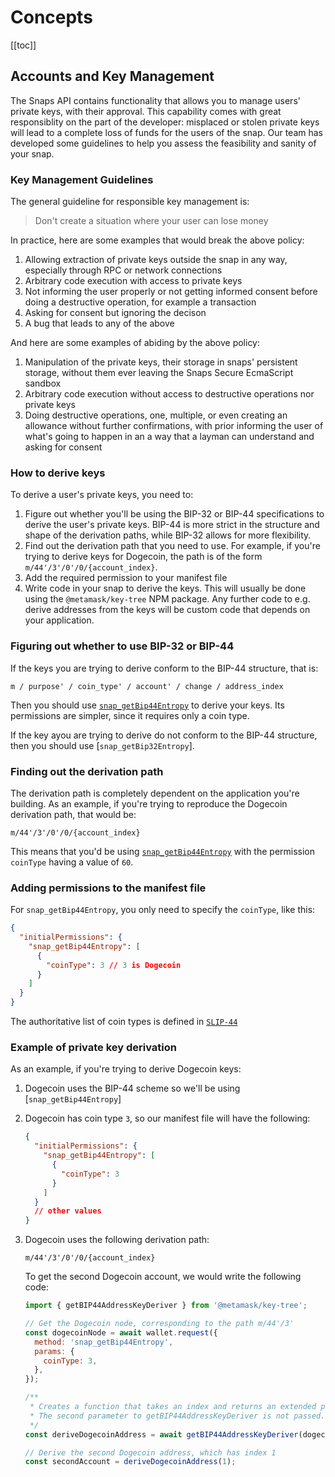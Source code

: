 # Concepts

[[toc]]

## Accounts and Key Management

The Snaps API contains functionality that allows you to manage users' private keys, with their approval. This capability comes with great responsiblity on the part of the developer: misplaced or stolen private keys will lead to a complete loss of funds for the users of the snap. Our team has developed some guidelines to help you assess the feasibility and sanity of your snap.

### Key Management Guidelines

The general guideline for responsible key management is:

> Don't create a situation where your user can lose money

In practice, here are some examples that would break the above policy:

1. Allowing extraction of private keys outside the snap in any way, especially through RPC or network connections
2. Arbitrary code execution with access to private keys
3. Not informing the user properly or not getting informed consent before doing a destructive operation, for example a transaction
4. Asking for consent but ignoring the decison
5. A bug that leads to any of the above

And here are some examples of abiding by the above policy:

1. Manipulation of the private keys, their storage in snaps' persistent storage, without them ever leaving the Snaps Secure EcmaScript sandbox
2. Arbitrary code execution without access to destructive operations nor private keys
3. Doing destructive operations, one, multiple, or even creating an allowance without further confirmations, with prior informing the user of what's going to happen in an a way that a layman can understand and asking for consent

### How to derive keys

To derive a user's private keys, you need to:

1. Figure out whether you'll be using the BIP-32 or BIP-44 specifications to derive the user's private keys. BIP-44 is more strict in the structure and shape of the derivation paths, while BIP-32 allows for more flexibility.
2. Find out the derivation path that you need to use. For example, if you're trying to derive keys for Dogecoin, the path is of the form `m/44'/3'/0'/0/{account_index}`.
3. Add the required permission to your manifest file
4. Write code in your snap to derive the keys. This will usually be done using the `@metamask/key-tree` NPM package. Any further code to e.g. derive addresses from the keys will be custom code that depends on your application.

### Figuring out whether to use BIP-32 or BIP-44

If the keys you are trying to derive conform to the BIP-44 structure, that is:

```
m / purpose' / coin_type' / account' / change / address_index
```

Then you should use [`snap_getBip44Entropy`](./snaps-rpc-api.html#snap-getbip44entropy) to derive your keys. Its permissions are simpler, since it requires only a coin type.

If the key ayou are trying to derive do not conform to the BIP-44 structure, then you should use [`snap_getBip32Entropy`].

### Finding out the derivation path

The derivation path is completely dependent on the application you're building. As an example, if you're trying to reproduce the Dogecoin derivation path, that would be:

```
m/44'/3'/0'/0/{account_index}
```

This means that you'd be using [`snap_getBip44Entropy`](./snaps-rpc-api.html#snap-getbip44entropy) with the permission `coinType` having a value of `60`.

### Adding permissions to the manifest file

For `snap_getBip44Entropy`, you only need to specify the `coinType`, like this:

```json
{
  "initialPermissions": {
    "snap_getBip44Entropy": [
      {
        "coinType": 3 // 3 is Dogecoin
      }
    ]
  }
}
```

The authoritative list of coin types is defined in [`SLIP-44`](https://github.com/satoshilabs/slips/blob/master/slip-0044.md)

### Example of private key derivation

As an example, if you're trying to derive Dogecoin keys:

1. Dogecoin uses the BIP-44 scheme so we'll be using [`snap_getBip44Entropy`]
2. Dogecoin has coin type `3`, so our manifest file will have the following:

   ```json
   {
     "initialPermissions": {
       "snap_getBip44Entropy": [
         {
           "coinType": 3
         }
       ]
     }
     // other values
   }
   ```

3. Dogecoin uses the following derivation path:

   ```
   m/44'/3'/0'/0/{account_index}
   ```

   To get the second Dogecoin account, we would write the following code:

   ```javascript
   import { getBIP44AddressKeyDeriver } from '@metamask/key-tree';

   // Get the Dogecoin node, corresponding to the path m/44'/3'
   const dogecoinNode = await wallet.request({
     method: 'snap_getBip44Entropy',
     params: {
       coinType: 3,
     },
   });

   /**
    * Creates a function that takes an index and returns an extended private key for m/44'/3'/0'/0/address_index
    * The second parameter to getBIP44AddressKeyDeriver is not passed. This sets account and change to 0
    */
   const deriveDogecoinAddress = await getBIP44AddressKeyDeriver(dogecoinNode);

   // Derive the second Dogecoin address, which has index 1
   const secondAccount = deriveDogecoinAddress(1);
   ```
